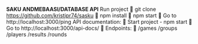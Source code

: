**SAKU ANDMEBAASI/DATABASE API**
Run project
	git clone https://github.com/kristipr74/sasku
	npm install
	npm start
	Go to http://localhost:3000/ping
API documentation:
	Start project - npm start
	Go to http://localhost:3000/api-docs/
	Endpoints:
	/games /groups /players /results /rounds 
